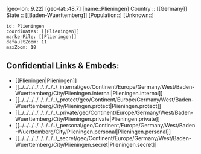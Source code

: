 ﻿---
location: [48.7,9.22] 
mapzoom: [7,12] 
mapmarker: city 
type: City
tags:
- geo/City


SpocWebEntityId: 33409
isDeleted: false
confidential: public

---
[geo-lon::9.22] 
[geo-lat::48.7] 
[name::Plieningen] 
Country :: [[Germany]]  
State :: [[Baden-Wuerttemberg]] 
[Population::] 
[Unknown::] 


```leaflet
id: Plieningen
coordinates: [[Plieningen]] 
markerFile: [[Plieningen]] 
defaultZoom: 11 
maxZoom: 18
```


## Confidential Links & Embeds: 
- [[Plieningen|Plieningen]]  
- [[../../../../../../../../_internal/geo/Continent/Europe/Germany/West/Baden-Wuerttemberg/City/Plieningen.internal|Plieningen.internal]] 
- [[../../../../../../../../_protect/geo/Continent/Europe/Germany/West/Baden-Wuerttemberg/City/Plieningen.protect|Plieningen.protect]] 
- [[../../../../../../../../_private/geo/Continent/Europe/Germany/West/Baden-Wuerttemberg/City/Plieningen.private|Plieningen.private]] 
- [[../../../../../../../../_personal/geo/Continent/Europe/Germany/West/Baden-Wuerttemberg/City/Plieningen.personal|Plieningen.personal]] 
- [[../../../../../../../../_secret/geo/Continent/Europe/Germany/West/Baden-Wuerttemberg/City/Plieningen.secret|Plieningen.secret]] 
